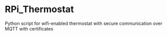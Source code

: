 # RPi_Thermostat
Python script for wifi-enabled thermostat with secure communication over MQTT with certificates
